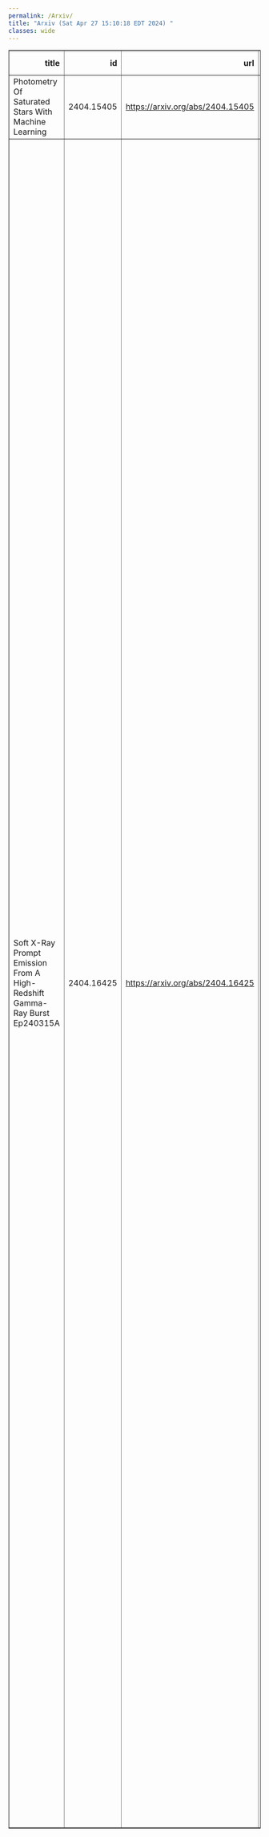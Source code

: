 ```yaml
---
permalink: /Arxiv/
title: "Arxiv (Sat Apr 27 15:10:18 EDT 2024) "
classes: wide
---
```

<table border="1" class="dataframe">
  <thead>
    <tr style="text-align: right;">
      <th>title</th>
      <th>id</th>
      <th>url</th>
      <th>authors</th>
      <th>Local Authors</th>
    </tr>
  </thead>
  <tbody>
    <tr>
      <td>Photometry Of Saturated Stars With Machine Learning</td>
      <td>2404.15405</td>
      <td><a href="https://arxiv.org/abs/2404.15405" target="_blank">https://arxiv.org/abs/2404.15405</a></td>
      <td>Dominek Winecki, Christopher S. Kochanek</td>
      <td>Christopher Kochanek</td>
    </tr>
    <tr>
      <td>Soft X-Ray Prompt Emission From A High-Redshift Gamma-Ray Burst   Ep240315A</td>
      <td>2404.16425</td>
      <td><a href="https://arxiv.org/abs/2404.16425" target="_blank">https://arxiv.org/abs/2404.16425</a></td>
      <td>Y. Liu, H. Sun, D. Xu, D. S. Svinkin, J. Delaunay, N. R. Tanvir, H. Gao, C. Zhang, Y. Chen, X. -F. Wu, B. Zhang, W. Yuan, J. An, G. Bruni, D. D. Frederiks, G. Ghirlanda, J. -W. Hu, A. Li, C. -K. Li, J. -D. Li, D. B. Malesani, L. Piro, G. Raman, R. Ricci, E. Troja, S. D. Vergani, Q. -Y. Wu, J. Yang, B. -B. Zhang, Z. -P. Zhu, A. De Ugarte Postigo, A. G. Demin, D. Dobie, Z. Fan, S. -Y. Fu, J. P. U. Fynbo, J. -J. Geng, G. Gianfagna, Y. -D. Hu, Y. -F. Huang, S. -Q. Jiang, P. G. Jonker, Y. Julakanti, J. A. Kennea, A. A. Kokomov, E. Kuulkers, W. -H. Lei, J. K. Leung, A. J. Levan, D. -Y. Li, Y. Li, S. P. Littlefair, X. Liu, A. L. Lysenko, Y. -N. Ma, A. Martin-Carrillo, P. O'Brien, T. Parsotan, J. Quirola-Vasquez, A. V. Ridnaia, S. Ronchini, A. Rossi, D. Mata-Sanchez, B. Schneider, R. -F. Shen, A. L. Thakur, A. Tohuvavohu, M. A. P. Torres, A. E. Tsvetkova, M. V. Ulanov, J. -J. Wei, D. Xiao, Y. -H. I. Yin, M. Bai, V. Burwitz, Z. -M. Cai, F. -S. Chen, H. -L. Chen, T. -X. Chen, W. Chen, Y. -F. Chen, Y. -H. Chen, H. -Q. Cheng, C. -Z. Cui, W. -W. Cui, Y. -F. Dai, Z. -G. Dai, J. Eder, D. -W. Fan, C. Feldman, H. Feng, Z. Feng, P. Friedrich, X. Gao, J. Guan, D. -W Han, J. Han, D. -J. Hou, H. -B. Hu, T. Hu, M. -H. Huang, J. Huo, I. Hutchinson, Z. Ji, S. -M. Jia, Z. -Q. Jia, B. -W. Jiang, C. -C. Jin, G. Jin, J. -J. Jin, A. Keereman, H. Lerman, J. -F. Li, L. -H. Li, M. -S. Li, W. Li, Z. -D. Li, T. -Y. Lian, E. -W. Liang, Z. -X. Ling, C. -Z. Liu, H. -Y. Liu, H. -Q. Liu, M. -J. Liu, Y. -R. Liu, F. -J. Lu, H. -J. Lu, L. -D. Luo, F. L. Ma, J. Ma, J. -R. Mao, X. Mao, M. Mchugh, N. Meidinger, K. Nandra, J. P. Osborne, H. -W. Pan, X. Pan, M. E. Ravasio, A. Rau, N. Rea, U. Rehman, J. Sanders, A. Santovincenzo, L. -M. Song, J. Su, L. -J. Sun, S. -L. Sun, X. -J. Sun, Y. -Y. Tan, Q. -J. Tang, Y. -H. Tao, J. -Z. Tong, H. Wang, J. Wang, L. Wang, W. -X. Wang, X. -F. Wang, X. -Y. Wang, Y. -L. Wang, Y. -S. Wang, D. -M. Wei, R. Willingale, S. -L. Xiong, H. -T. Xu, J. -J. Xu, X. -P. Xu, Y. -F. Xu, Z. Xu, C. -B. Xue, Y. -L. Xue, A. -L. Yan, F. Yang, H. -N. Yang, X. -T. Yang, Y. -J Yang, Y. -W. Yu, J. Zhang, M. Zhang, S. -N. Zhang, W. -D. Zhang, W. -J. Zhang, Y. -H. Zhang, Z. Zhang, Z. Zhang, Z. -L. Zhang, D. -H. Zhao, H. -S. Zhao, X. -F. Zhao, Z. -J. Zhao, L. -X. Zhou, Y. -L. Zhou, Y. -X. Zhu, Z. -C. Zhu, X. -X. Zuo</td>
      <td>Ji Wang</td>
    </tr>
  </tbody>
</table>
